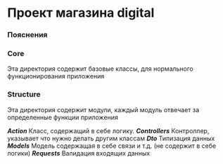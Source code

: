 # Проект магазина digital
### Пояснения

### Core
Эта директория содержит базовые классы, для нормального функционирования приложения

### Structure
Эта директория содержит модули, каждый модуль отвечает за определенные функции приложения

***Action*** Класс, содержащий в себе логику.
***Controllers*** Контроллер, указывает что нужно делать другим классам
***Dto*** Типизация данных
***Models*** Модель содержащая в себе связи и т.д. (не содержит в себе логики)
***Requests*** Валидация входящих данных

